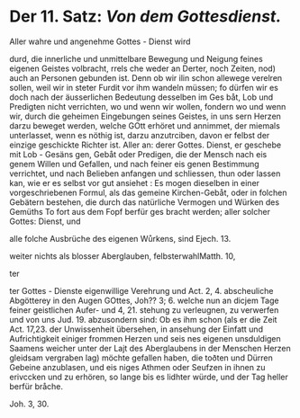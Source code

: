 
<!-- Seie 36; content-0054.xml -->

Der 11. Satz: *Von dem Gottesdienst.*
=====================================

Aller wahre und angenehme Gottes - Dienst wird

durd, die innerliche und unmittelbare Bewegung
und Neigung feines eigenen Geistes volbracht, rrels
che weder an Derter, noch Zeiten, nod) auch an
Personen gebunden ist. Denn ob wir ilin schon
allewege verelren sollen, weil wir in steter Furdit
vor ihm wandeln müssen; fo dürfen wir es doch
nach der äusserlichen Bedeutung desselben im Ges
 båt, Lob und Predigten nicht verrichten, wo und
wenn wir wollen, fondern wo und wenn wir, durch
 die geheimen Eingebungen seines Geistes, in uns
 sern Herzen darzu beweget werden, welche GOtt
 erhöret und annimmet, der miemals unterlasset,
wenn es nöthig ist, darzu anzutrciben, davon er
 felbst der einzige geschickte Richter ist. Aller an:
 derer Gottes. Dienst, er geschebe mit Lob - Gesäns
 gen, Gebåt oder Predigen, die der Mensch nach eis
 genem Willen und Gefallen, und nach feiner eis
 genen Bestimmung verrichtet, und nach Belieben
 anfangen und schliessen, thun oder lassen kan, wie
  er es selbst vor gut ansiehet : Es mogen dieselben
 in einer vorgeschriebenen Formul, als das gemeine
 Kirchen-Gebåt, oder in folchen Gebätern bestehen,
 die durch das natürliche Vermogen und Würken
 des Gemüths To fort aus dem Fopf berfür ges
 bracht werden; aller solcher Gottes: Dienst, und

alle folche Ausbrüche des eigenen Wůrkens, sind Ejech. 13.

weiter nichts als blosser Aberglauben, felbsterwahlMatth. 10,

ter

ter Gottes - Dienste eigenwillige Verehrung und Act. 2, 4. abscheuliche
Abgötterey in den Augen GOttes, Joh?? 3; 6. welche nun an dicjem Tage
feiner geistlichen Aufer- und 4, 21. stehung zu verleugnen, zu verwerfen
und von uns Jud. 19. abzusondern sind: Ob es ihm schon (als er die Zeit
Act. 17,23. der Unwissenheit übersehen, in ansehung der Einfatt und
Aufrichtigkeit einiger frommen Herzen und seis nes eigenen unsduldigen
Saamens weicher unter der Lajt des Aberglaubens in der Menschen Herzen
gleidsam vergraben lag) möchte gefallen haben, die toðten und Dürren Gebeine
anzublasen, und eis niges Athmen oder Seufzen in ihnen zu erivccken und
zu erhören, so lange bis es lidhter würde, und der Tag heller berfür bråche.

Joh. 3, 30.

<!-- Seie 37; content-0054.xml -->

<!-- OCR fehlt! -->